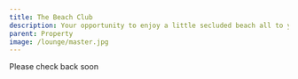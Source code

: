 ```yaml
---
title: The Beach Club
description: Your opportunity to enjoy a little secluded beach all to yourself
parent: Property
image: /lounge/master.jpg
---
```


Please check back soon
